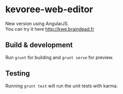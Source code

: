 # kevoree-web-editor

New version using AngularJS.  
You can try it here http://kwe.braindead.fr

## Build & development

Run `grunt` for building and `grunt serve` for preview.

## Testing

Running `grunt test` will run the unit tests with karma.
